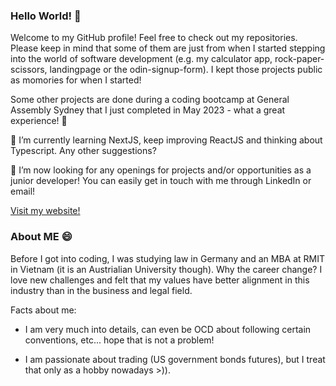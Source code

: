 ### Hello World! 👋

Welcome to my GitHub profile! Feel free to check out my repositories. Please keep in mind that some of them are just from when I started stepping into the world of software development (e.g. my calculator app, rock-paper-scissors, landingpage or the odin-signup-form). I kept those projects public as momories for when I started!

Some other projects are done during a coding bootcamp at General Assembly Sydney that I just completed in May 2023 - what a great experience! 🔭

🌱 I’m currently learning NextJS, keep improving ReactJS and thinking about Typescript. Any other suggestions?

🤔 I’m now looking for any openings for projects and/or opportunities as a junior developer! You can easily get in touch with me through LinkedIn or email!

<a href="http://falko-kammel.dev/" target="_blank">Visit my website!</a>

### About ME 😄

Before I got into coding, I was studying law in Germany and an MBA at RMIT in Vietnam (it is an Austrialian University though). Why the career change? I love new challenges and felt that my values have better alignment in this industry than in the business and legal field. 

Facts about me: 
- I am very much into details, can even be OCD about following certain conventions, etc... hope that is not a problem!

- I am passionate about trading (US government bonds futures), but I treat that only as a hobby nowadays >)).

